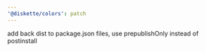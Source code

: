 ```yaml
---
'@diskette/colors': patch
---
```


add back dist to package.json files, use prepublishOnly instead of postinstall
